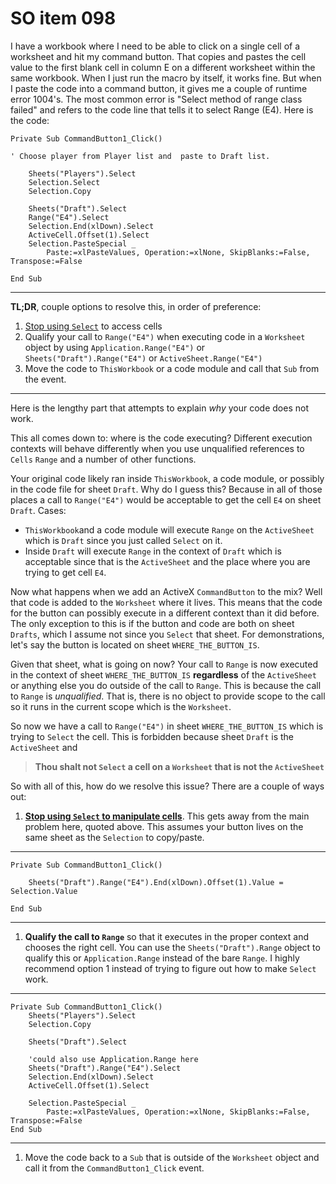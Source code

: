 # SO item 098
I have a workbook where I need to be able to click on a single cell of a worksheet and hit my command button. That copies and pastes the cell value to the first blank cell in column E on a different worksheet within the same workbook. When I just run the macro by itself, it works fine. But when I paste the code into a command button, it gives me a couple of runtime error 1004's. The most common error is "Select method of range class failed" and refers to the code line that tells it to select Range (E4). Here is the code:

```
Private Sub CommandButton1_Click()

' Choose player from Player list and  paste to Draft list.

    Sheets("Players").Select
    Selection.Select
    Selection.Copy

    Sheets("Draft").Select
    Range("E4").Select
    Selection.End(xlDown).Select
    ActiveCell.Offset(1).Select
    Selection.PasteSpecial _ 
        Paste:=xlPasteValues, Operation:=xlNone, SkipBlanks:=False, Transpose:=False

End Sub

```

----

**TL;DR**, couple options to resolve this, in order of preference:

1.  [Stop using `Select`](http://stackoverflow.com/q/10714251/4288101) to access cells
2.  Qualify your call to `Range("E4")` when executing code in a `Worksheet` object by using `Application.Range("E4")` or `Sheets("Draft").Range("E4")` or `ActiveSheet.Range("E4")`
3.  Move the code to `ThisWorkbook` or a code module and call that `Sub` from the event.

* * *

Here is the lengthy part that attempts to explain _why_ your code does not work.

This all comes down to: where is the code executing? Different execution contexts will behave differently when you use unqualified references to `Cells` `Range` and a number of other functions.

Your original code likely ran inside `ThisWorkbook`, a code module, or possibly in the code file for sheet `Draft`. Why do I guess this? Because in all of those places a call to `Range("E4")` would be acceptable to get the cell `E4` on sheet `Draft`. Cases:

*   `ThisWorkbook`and a code module will execute `Range` on the `ActiveSheet` which is `Draft` since you just called `Select` on it.
*   Inside `Draft` will execute `Range` in the context of `Draft` which is acceptable since that is the `ActiveSheet` and the place where you are trying to get cell `E4`.

Now what happens when we add an ActiveX `CommandButton` to the mix? Well that code is added to the `Worksheet` where it lives. This means that the code for the button can possibly execute in a different context than it did before. The only exception to this is if the button and code are both on sheet `Drafts`, which I assume not since you `Select` that sheet. For demonstrations, let's say the button is located on sheet `WHERE_THE_BUTTON_IS`.

Given that sheet, what is going on now? Your call to `Range` is now executed in the context of sheet `WHERE_THE_BUTTON_IS` **regardless** of the `ActiveSheet` or anything else you do outside of the call to `Range`. This is because the call to `Range` is _unqualified_. That is, there is no object to provide scope to the call so it runs in the current scope which is the `Worksheet`.

So now we have a call to `Range("E4")` in sheet `WHERE_THE_BUTTON_IS` which is trying to `Select` the cell. This is forbidden because sheet `Draft` is the `ActiveSheet` and

> **Thou shalt not `Select` a cell on a `Worksheet` that is not the `ActiveSheet`**

So with all of this, how do we resolve this issue? There are a couple of ways out:

1.  **[Stop using `Select` to manipulate cells](http://stackoverflow.com/q/10714251/4288101)**. This gets away from the main problem here, quoted above. This assumes your button lives on the same sheet as the `Selection` to copy/paste.

* * *

```
Private Sub CommandButton1_Click()

    Sheets("Draft").Range("E4").End(xlDown).Offset(1).Value = Selection.Value

End Sub

```

* * *

1.  **Qualify the call to `Range`** so that it executes in the proper context and chooses the right cell. You can use the `Sheets("Draft").Range` object to qualify this or `Application.Range` instead of the bare `Range`. I highly recommend option 1 instead of trying to figure out how to make `Select` work.

* * *

```
Private Sub CommandButton1_Click()
    Sheets("Players").Select
    Selection.Copy

    Sheets("Draft").Select

    'could also use Application.Range here
    Sheets("Draft").Range("E4").Select
    Selection.End(xlDown).Select
    ActiveCell.Offset(1).Select

    Selection.PasteSpecial _
        Paste:=xlPasteValues, Operation:=xlNone, SkipBlanks:=False, Transpose:=False
End Sub

```

* * *

1.  Move the code back to a `Sub` that is outside of the `Worksheet` object and call it from the `CommandButton1_Click` event.
